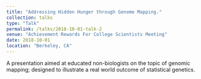 ```yaml
---
title: "Addressing Hidden Hunger through Genome Mapping."
collection: talks
type: "Talk"
permalink: /talks/2018-10-01-talk-2
venue: "Achievement Rewards For College Scientists Meeting"
date: 2018-10-01
location: "Berkeley, CA"
---
```

A presentation aimed at educated non-biologists on the topic of genomic mapping; designed to illustrate a real world outcome of statistical genetics.
